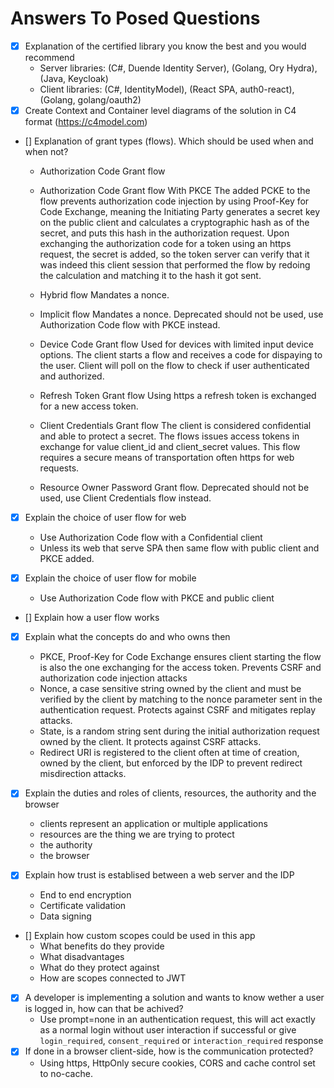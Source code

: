 # Answers To Posed Questions
- [x] Explanation of the certified library you know the best and you would recommend
  * Server libraries: (C#, Duende Identity Server), (Golang, Ory Hydra), (Java, Keycloak)
  * Client libraries: (C#, IdentityModel), (React SPA, auth0-react), (Golang, golang/oauth2)
- [x] Create Context and Container level diagrams of the solution in C4 format (https://c4model.com)
- [] Explanation of grant types (flows). Which should be used when and when not?
  * Authorization Code Grant flow


  * Authorization Code Grant flow With PKCE
    The added PCKE to the flow prevents authorization code injection by using Proof-Key for Code Exchange,
    meaning the Initiating Party generates a secret key on the public client and calculates a cryptographic hash as of the secret, and puts this hash in the authorization request. Upon exchanging the authorization code for a token using an https request, the secret is added, so the token server can verify that it was indeed this client session that performed the flow by redoing the calculation and matching it to the hash it got sent.

  * Hybrid flow
    Mandates a nonce.

  * Implicit flow
    Mandates a nonce. Deprecated should not be used, use Authorization Code flow with PKCE instead.

  * Device Code Grant flow
    Used for devices with limited input device options. The client starts a flow and receives a code for dispaying to the user. Client will poll on the flow to check if user authenticated and authorized.

  * Refresh Token Grant flow
    Using https a refresh token is exchanged for a new access token.

  * Client Credentials Grant flow
    The client is considered confidential and able to protect a secret. The flows issues access tokens in exchange for value client_id and client_secret values. This flow requires a secure means of transportation often https for web requests.

  * Resource Owner Password Grant flow.
    Deprecated should not be used, use Client Credentials flow instead.

- [x] Explain the choice of user flow for web
  * Use Authorization Code flow with a Confidential client
  * Unless its web that serve SPA then same flow with public client and PKCE added.

- [x] Explain the choice of user flow for mobile
  * Use Authorization Code flow with PKCE and public client

- [] Explain how a user flow works

- [x] Explain what the concepts do and who owns then
  * PKCE, Proof-Key for Code Exchange ensures client starting the flow is also the one exchanging for the access token. Prevents CSRF and authorization code injection attacks
  * Nonce, a case sensitive string owned by the client and must be verified by the client by matching to the nonce parameter sent in the authentication request. Protects against CSRF and mitigates replay attacks.
  * State, is a random string sent during the initial authorization request owned by the client. It protects against CSRF attacks.
  * Redirect URI is registered to the client often at time of creation, owned by the client, but enforced by the IDP to prevent redirect misdirection attacks.

- [x] Explain the duties and roles of clients, resources, the authority and the browser
  * clients represent an application or multiple applications
  * resources are the thing we are trying to protect
  * the authority
  * the browser

- [x] Explain how trust is establised between a web server and the IDP
  * End to end encryption
  * Certificate validation
  * Data signing

- [] Explain how custom scopes could be used in this app
   * What benefits do they provide
   * What disadvantages
   * What do they protect against
   * How are scopes connected to JWT

- [x] A developer is implementing a solution and wants to know wether a user is logged in, how can that be achived?
  * Use prompt=none in an authentication request, this will act exactly as a normal login without user interaction if successful or give `login_required`, `consent_required` or `interaction_required` response
- [x] If done in a browser client-side, how is the communication protected?
  * Using https, HttpOnly secure cookies, CORS and cache control set to no-cache.
